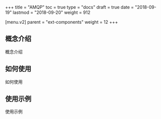 +++
title = "AMQP"
toc = true
type = "docs"
draft = true
date = "2018-09-19"
lastmod = "2018-09-20"
weight = 912

[menu.v2]
  parent = "ext-components"
  weight = 12
+++

## 概念介绍

概念介绍

## 如何使用

如何使用

## 使用示例

使用示例
